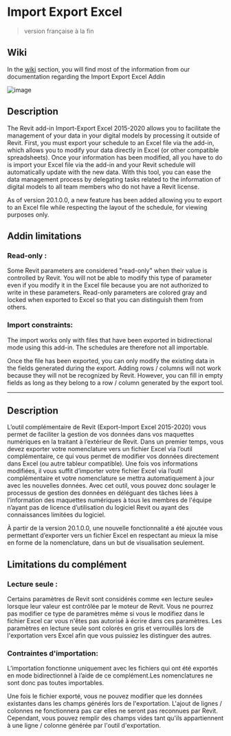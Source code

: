 # Import Export Excel

>version française à la fin

## Wiki

In the [wiki](https://github.com/bimone/addins-excelexporterimporter/wiki) section, you will find most of the information from our documentation regarding the Import Export Excel Addin

![image](https://user-images.githubusercontent.com/7872003/125590861-7183a7e7-d321-418d-b446-5244b73d9785.png)


## Description
The Revit add-in Import-Export Excel 2015-2020 allows you to facilitate the management of your data in your digital models by processing it outside of Revit. First, you must export your schedule to an Excel file via the add-in, which allows you to modify your data directly in Excel (or other compatible spreadsheets). Once your information has been modified, all you have to do is import your Excel file via the add-in and your Revit schedule will automatically update with the new data. With this tool, you can ease the data management process by delegating tasks related to the information of digital models to all team members who do not have a Revit license.

As of version 20.1.0.0, a new feature has been added allowing you to export to an Excel file while respecting the layout of the schedule, for viewing purposes only.

## Addin limitations

### Read-only :
Some Revit parameters are considered "read-only" when their value is controlled by Revit. You will not be able to modify this type of parameter even if you modify it in the Excel file because you are not authorized to write in these parameters. Read-only parameters are colored gray and locked when exported to Excel so that you can distinguish them from others.

### Import constraints:
The import works only with files that have been exported in bidirectional mode using this add-in. The schedules are therefore not all importable.

Once the file has been exported, you can only modify the existing data in the fields generated during the export. Adding rows / columns will not work because they will not be recognized by Revit. However, you can fill in empty fields as long as they belong to a row / column generated by the export tool.

---

## Description
L’outil complémentaire de Revit (Export-Import Excel 2015-2020) vous permet de faciliter la gestion de vos données dans vos maquettes numériques en la traitant à l’extérieur de Revit. Dans un premier temps, vous devez exporter votre nomenclature vers un fichier Excel via l’outil complémentaire, ce qui vous permet de modifier vos données directement dans Excel (ou autre tableur compatible). Une fois vos informations modifiées, il vous suffit d’importer votre fichier Excel via l’outil complémentaire et votre nomenclature se mettra automatiquement à jour avec les nouvelles données. Avec cet outil, vous pouvez donc soulager le processus de gestion des données en déléguant des tâches liées à l’information des maquettes numériques à tous les membres de l'équipe n’ayant pas de licence d’utilisation du logiciel Revit ou ayant des connaissances limitées du logiciel.

À partir de la version 20.1.0.0, une nouvelle fonctionnalité a été ajoutée vous permettant d’exporter vers un fichier Excel en respectant au mieux la mise en forme de la nomenclature, dans un but de visualisation seulement.

## Limitations du complément

### Lecture seule :

Certains paramètres de Revit sont considérés comme «en lecture seule» lorsque leur valeur est contrôlée par le moteur de Revit. Vous ne pourrez pas modifier ce type de paramètres même si vous le modifiez dans le fichier Excel car vous n'êtes pas autorisé à écrire dans ces paramètres. Les paramètres en lecture seule sont colorés en gris et verrouillés lors de l'exportation vers Excel afin que vous puissiez les distinguer des autres.

### Contraintes d'importation:

L’importation fonctionne uniquement avec les fichiers qui ont été exportés en mode bidirectionnel à l’aide de ce complément.Les nomenclatures ne sont donc pas toutes importables.

Une fois le fichier exporté, vous ne pouvez modifier que les données existantes dans les champs générés lors de l'exportation. L'ajout de lignes / colonnes ne fonctionnera pas car elles ne seront pas reconnues par Revit. Cependant, vous pouvez remplir des champs vides tant qu'ils appartiennent à une ligne / colonne générée par l'outil d'exportation.



